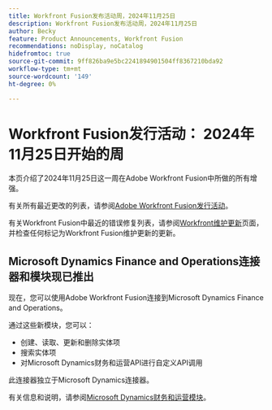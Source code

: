 ```yaml
---
title: Workfront Fusion发布活动周，2024年11月25日
description: Workfront Fusion发布活动周，2024年11月25日
author: Becky
feature: Product Announcements, Workfront Fusion
recommendations: noDisplay, noCatalog
hidefromtoc: true
source-git-commit: 9ff826ba9e5bc2241894901504ff8367210bda92
workflow-type: tm+mt
source-wordcount: '149'
ht-degree: 0%

---
```


# Workfront Fusion发行活动： 2024年11月25日开始的周

本页介绍了2024年11月25日这一周在Adobe Workfront Fusion中所做的所有增强。

有关所有最近更改的列表，请参阅[Adobe Workfront Fusion发行活动](../../../product-announcements/product-releases/fusion-release-activity/fusion-release-activity.md)。

有关Workfront Fusion中最近的错误修复列表，请参阅[Workfront维护更新](https://experienceleague.adobe.com/docs/workfront-known-issues/releases/current-updates.html)页面，并检查任何标记为Workfront Fusion维护更新的更新。

## Microsoft Dynamics Finance and Operations连接器和模块现已推出

现在，您可以使用Adobe Workfront Fusion连接到Microsoft Dynamics Finance and Operations。

通过这些新模块，您可以：

* 创建、读取、更新和删除实体项
* 搜索实体项
* 对Microsoft Dynamics财务和运营API进行自定义API调用

此连接器独立于Microsoft Dynamics连接器。

有关信息和说明，请参阅[Microsoft Dynamics财务和运营模块](/help/quicksilver/workfront-fusion/apps-and-their-modules/dynamics-finance-operations-modules.md)。

